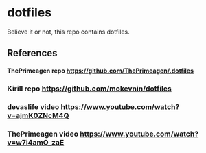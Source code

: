 # dotfiles

Believe it or not, this repo contains dotfiles.


## References
#### ThePrimeagen repo https://github.com/ThePrimeagen/.dotfiles
### Kirill repo https://github.com/mokevnin/dotfiles
### devaslife video https://www.youtube.com/watch?v=ajmK0ZNcM4Q
### ThePrimeagen video https://www.youtube.com/watch?v=w7i4amO_zaE
